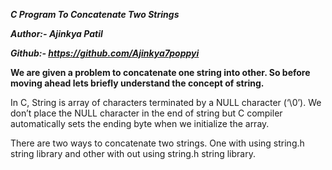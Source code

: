 ***C Program To Concatenate Two Strings***

***Author:- Ajinkya Patil***

***Github:- https://github.com/Ajinkya7poppyi***

**We are given a problem to concatenate one string into other. So before moving ahead lets briefly understand the concept of string.**

In C, String is array of characters terminated by a NULL character (‘\0’).  We don’t place the NULL character in the end of string but C compiler automatically sets the ending byte when we initialize the array.

There are two ways to concatenate two strings. One with using string.h  string library and other with out using  string.h  string library.